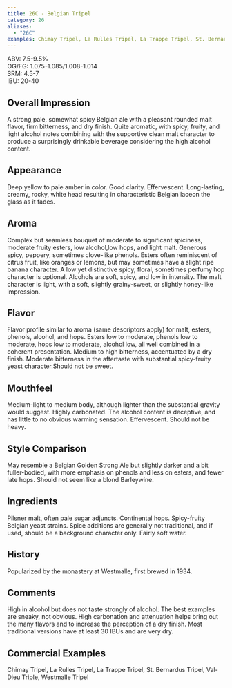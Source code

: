 ```yaml
---
title: 26C - Belgian Tripel
category: 26
aliases: 
  - "26C"
examples: Chimay Tripel, La Rulles Tripel, La Trappe Tripel, St. Bernardus Tripel, Val-Dieu Triple, Westmalle Tripel
---
```


ABV: 7.5-9.5%  
OG/FG: 1.075-1.085/1.008-1.014  
SRM: 4.5-7  
IBU: 20-40

## Overall Impression
A strong,pale, somewhat spicy Belgian ale with a pleasant rounded malt flavor, firm bitterness, and dry finish. Quite aromatic, with spicy, fruity, and light alcohol notes combining with the supportive clean malt character to produce a surprisingly drinkable beverage considering the high alcohol content.

## Appearance
Deep yellow to pale amber in color. Good clarity. Effervescent. Long-lasting, creamy, rocky, white head resulting in characteristic Belgian laceon the glass as it fades.

## Aroma
Complex but seamless bouquet of moderate to significant spiciness, moderate fruity esters, low alcohol,low hops, and light malt. Generous spicy, peppery, sometimes clove-like phenols. Esters often reminiscent of citrus fruit, like oranges or lemons, but may sometimes have a slight ripe banana character. A low yet distinctive spicy, floral, sometimes perfumy hop character is optional. Alcohols are soft, spicy, and low in intensity. The malt character is light, with a soft, slightly grainy-sweet, or slightly honey-like impression.

## Flavor
Flavor profile similar to aroma (same descriptors apply) for malt, esters, phenols, alcohol, and hops. Esters low to moderate, phenols low to moderate, hops low to moderate, alcohol low, all well combined in a coherent presentation. Medium to high bitterness, accentuated by a dry finish. Moderate bitterness in the aftertaste with substantial spicy-fruity yeast character.Should not be sweet.

## Mouthfeel
Medium-light to medium body, although lighter than the substantial gravity would suggest. Highly carbonated. The alcohol content is deceptive, and has little to no obvious warming sensation. Effervescent. Should not be heavy.

## Style Comparison
May resemble a Belgian Golden Strong Ale but slightly darker and a bit fuller-bodied, with more emphasis on phenols and less on esters, and fewer late hops. Should not seem like a blond Barleywine.

## Ingredients
Pilsner malt, often pale sugar adjuncts. Continental hops. Spicy-fruity Belgian yeast strains. Spice additions are generally not traditional, and if used, should be a background character only. Fairly soft water.

## History
Popularized by the monastery at Westmalle, first brewed in 1934.

## Comments
High in alcohol but does not taste strongly of alcohol. The best examples are sneaky, not obvious. High carbonation and attenuation helps bring out the many flavors and to increase the perception of a dry finish. Most traditional versions have at least 30 IBUs and are very dry.

## Commercial Examples
Chimay Tripel, La Rulles Tripel, La Trappe Tripel, St. Bernardus Tripel, Val-Dieu Triple, Westmalle Tripel